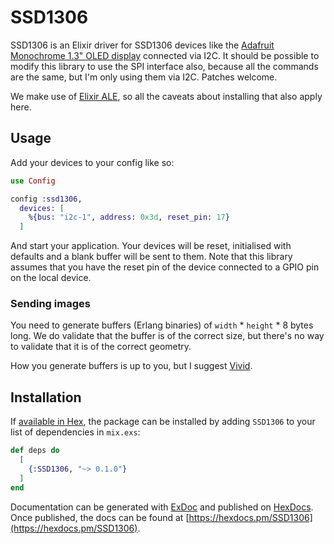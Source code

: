 # SSD1306

SSD1306 is an Elixir driver for SSD1306 devices like the
[Adafruit Monochrome 1.3" OLED display](https://www.adafruit.com/product/938)
connected via I2C.  It should be possible to modify this library to use the SPI
interface also, because all the commands are the same, but I'm only using them
via I2C.  Patches welcome.

We make use of [Elixir ALE](https://hex.pm/packages/elixir_ale), so all the
caveats about installing that also apply here.

## Usage

Add your devices to your config like so:

```elixir
use Config

config :ssd1306,
  devices: [
    %{bus: "i2c-1", address: 0x3d, reset_pin: 17}
  ]
```

And start your application.  Your devices will be reset, initialised with
defaults and a blank buffer will be sent to them.  Note that this library
assumes that you have the reset pin of the device connected to a GPIO pin on the
local device.

### Sending images

You need to generate buffers (Erlang binaries) of `width` * `height` * 8 bytes
long.  We do validate that the buffer is of the correct size, but there's no way
to validate that it is of the correct geometry.

How you generate buffers is up to you, but I suggest
[Vivid](https://hex.pm/packages/vivid).

## Installation

If [available in Hex](https://hex.pm/docs/publish), the package can be installed
by adding `SSD1306` to your list of dependencies in `mix.exs`:

```elixir
def deps do
  [
    {:SSD1306, "~> 0.1.0"}
  ]
end
```

Documentation can be generated with [ExDoc](https://github.com/elixir-lang/ex_doc)
and published on [HexDocs](https://hexdocs.pm). Once published, the docs can
be found at [https://hexdocs.pm/SSD1306](https://hexdocs.pm/SSD1306).

